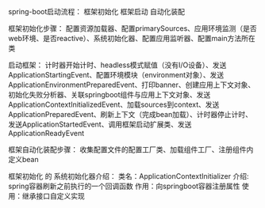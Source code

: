 spring-boot启动流程：
    框架初始化
    框架启动
    自动化装配

框架初始化步骤：
    配置资源加载器、配置primarySources、应用环境监测（是否web环境、是否reactive）、系统初始化器、配置应用监听器、配置main方法所在类

启动框架：
    计时器开始计时、headless模式赋值（没有I/O设备）、发送ApplicationStartingEvent、配置环境模块（environment对象）、发送ApplicationEnvironmentPreparedEvent、打印banner、创建应用上下文对象、初始化失败分析器、关联springboot组件与应用上下文对象、发送ApplicationContextInitializedEvent、加载sources到context、发送ApplicationPreparedEvent、刷新上下文（完成bean加载）、计时器停止计时、发送ApplicationStartedEvent、调用框架启动扩展类、发送ApplicationReadyEvent

框架自动化装配步骤：
    收集配置文件的配置工厂类、加载组件工厂、注册组件内定义bean

框架初始化 的 系统初始化器介绍：
    类名：ApplicationContextInitializer
    介绍: spring容器刷新之前执行的一个回调函数
    作用：向springboot容器注册属性
    使用：继承接口自定义实现








